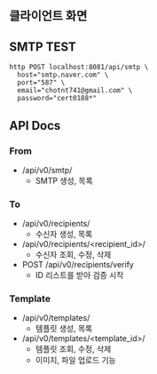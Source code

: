 ## 클라이언트 화면

## SMTP TEST

```
http POST localhost:8081/api/smtp \
  host="smtp.naver.com" \
  port="587" \
  email="chotnt741@gmail.com" \
  password="cert0188*"
```

## API Docs

### From

- /api/v0/smtp/
  - SMTP 생성, 목록

### To

- /api/v0/recipients/
  - 수신자 생성, 목록
- /api/v0/recipients/<recipient_id>/
  - 수신자 조회, 수정, 삭제
- POST /api/v0/recipients/verify
  - ID 리스트를 받아 검증 시작

### Template

- /api/v0/templates/
  - 템플릿 생성, 목록
- /api/v0/templates/<template_id>/
  - 템플릿 조회, 수정, 삭제
  - 이미지, 파일 업로드 기능
